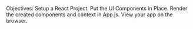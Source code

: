 Objectives:
Setup a React Project.
Put the UI Components in Place.
Render the created components and context in App.js.
View your app on the browser.
